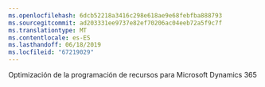```yaml
---
ms.openlocfilehash: 6dcb52218a3416c298e618ae9e68febfba888793
ms.sourcegitcommit: ad203331ee9737e82ef70206ac04eeb72a5f9c7f
ms.translationtype: MT
ms.contentlocale: es-ES
ms.lasthandoff: 06/18/2019
ms.locfileid: "67219029"
---
```

Optimización de la programación de recursos para Microsoft Dynamics 365